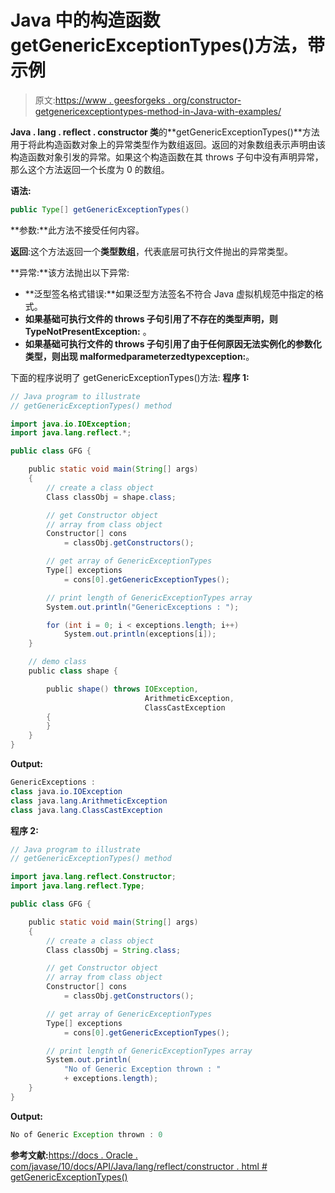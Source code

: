 # Java 中的构造函数 getGenericExceptionTypes()方法，带示例

> 原文:[https://www . geesforgeks . org/constructor-getgenericexceptiontypes-method-in-Java-with-examples/](https://www.geeksforgeeks.org/constructor-getgenericexceptiontypes-method-in-java-with-examples/)

**Java . lang . reflect . constructor 类**的**getGenericExceptionTypes()**方法用于将此构造函数对象上的异常类型作为数组返回。返回的对象数组表示声明由该构造函数对象引发的异常。如果这个构造函数在其 throws 子句中没有声明异常，那么这个方法返回一个长度为 0 的数组。

**语法:**

```java
public Type[] getGenericExceptionTypes()

```

**参数:**此方法不接受任何内容。

**返回**:这个方法返回一个**类型数组**，代表底层可执行文件抛出的异常类型。

**异常:**该方法抛出以下异常:

*   **泛型签名格式错误:**如果泛型方法签名不符合 Java 虚拟机规范中指定的格式。
*   **如果基础可执行文件的 throws 子句引用了不存在的类型声明，则 TypeNotPresentException:** 。
*   **如果基础可执行文件的 throws 子句引用了由于任何原因无法实例化的参数化类型，则出现 malformedparameterzedtypexception:**。

下面的程序说明了 getGenericExceptionTypes()方法:
**程序 1:**

```java
// Java program to illustrate
// getGenericExceptionTypes() method

import java.io.IOException;
import java.lang.reflect.*;

public class GFG {

    public static void main(String[] args)
    {
        // create a class object
        Class classObj = shape.class;

        // get Constructor object
        // array from class object
        Constructor[] cons
            = classObj.getConstructors();

        // get array of GenericExceptionTypes
        Type[] exceptions
            = cons[0].getGenericExceptionTypes();

        // print length of GenericExceptionTypes array
        System.out.println("GenericExceptions : ");

        for (int i = 0; i < exceptions.length; i++)
            System.out.println(exceptions[i]);
    }

    // demo class
    public class shape {

        public shape() throws IOException,
                              ArithmeticException,
                              ClassCastException
        {
        }
    }
}
```

**Output:**

```java
GenericExceptions : 
class java.io.IOException
class java.lang.ArithmeticException
class java.lang.ClassCastException

```

**程序 2:**

```java
// Java program to illustrate
// getGenericExceptionTypes() method

import java.lang.reflect.Constructor;
import java.lang.reflect.Type;

public class GFG {

    public static void main(String[] args)
    {
        // create a class object
        Class classObj = String.class;

        // get Constructor object
        // array from class object
        Constructor[] cons
            = classObj.getConstructors();

        // get array of GenericExceptionTypes
        Type[] exceptions
            = cons[0].getGenericExceptionTypes();

        // print length of GenericExceptionTypes array
        System.out.println(
            "No of Generic Exception thrown : "
            + exceptions.length);
    }
}
```

**Output:**

```java
No of Generic Exception thrown : 0

```

**参考文献:**[https://docs . Oracle . com/javase/10/docs/API/Java/lang/reflect/constructor . html # getGenericExceptionTypes()](https://docs.oracle.com/javase/10/docs/api/java/lang/reflect/Constructor.html#getGenericExceptionTypes())